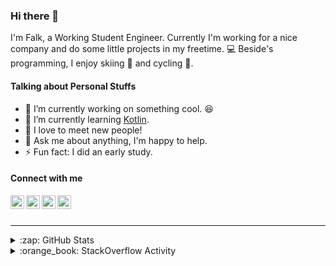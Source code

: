 ### Hi there 👋

I'm Falk, a Working Student Engineer. Currently I'm working for a nice company and do some little projects in my freetime. :computer: Beside's programming, I enjoy skiing :ski: and cycling :bicyclist:.

#### Talking about Personal Stuffs

- 🔭 I’m currently working on something cool. :laughing:
- 🌱 I’m currently learning [Kotlin][kotlin].
- 👯 I love to meet new people!
- 💬 Ask me about anything, I'm happy to help.
- ⚡ Fun fact: I did an early study.

#### Connect with me

[<img align="left" alt="LinkedIn" width="22px" src="https://cdn.jsdelivr.net/npm/simple-icons@v3/icons/linkedin.svg" />][linkedin]
[<img align="left" alt="GitHub" width="22px" src="https://cdn.jsdelivr.net/npm/simple-icons@v3/icons/github.svg" />][github]
[<img align="left" alt="GitLab" width="22px" src="https://cdn.jsdelivr.net/npm/simple-icons@v3/icons/gitlab.svg" />][gitlab]
[<img align="left" alt="Stack Overflow" width="22px" src="https://cdn.jsdelivr.net/npm/simple-icons@v3/icons/stackoverflow.svg" />][stackoverflow]

<br />
<br />

---

<details>
  <summary>:zap: GitHub Stats</summary>
  
  [![Flaxel's github stats](https://github-readme-stats.vercel.app/api?username=flaxel&include_all_commits=true)][github]
</details>

<details>
  <summary>:orange_book: StackOverflow Activity</summary>
  
  <!-- STACKOVERFLOW:START -->
- [Answer by flaxel for Creating bussiness role Many to many relationship](https://stackoverflow.com/questions/63890605/creating-bussiness-role-many-to-many-relationship/63890652#63890652)
- [Answer by flaxel for Displaying a math problem consisting of two integers and a random operator](https://stackoverflow.com/questions/63889502/displaying-a-math-problem-consisting-of-two-integers-and-a-random-operator/63889923#63889923)
- [Answer by flaxel for When I try to export my project as runnable jar file I see this error](https://stackoverflow.com/questions/63887921/when-i-try-to-export-my-project-as-runnable-jar-file-i-see-this-error/63888850#63888850)
- [Answer by flaxel for Password Protected Excel/PDF](https://stackoverflow.com/questions/63878701/password-protected-excel-pdf/63882904#63882904)
- [Answer by flaxel for How to run Jasmine tests in headless mode?](https://stackoverflow.com/questions/63882370/how-to-run-jasmine-tests-in-headless-mode/63882683#63882683)
<!-- STACKOVERFLOW:END -->
</details>

[stackoverflow]: https://stackoverflow.com/users/10951752/flaxel
[gitlab]: https://gitlab.com/flaxel
[github]: https://github.com/flaxel
[linkedin]: https://www.linkedin.com/in/falk-p-b457211a0/
[kotlin]: https://kotlinlang.org/
